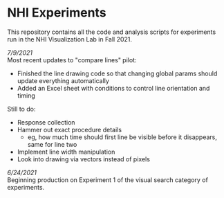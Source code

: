 # NHI Experiments

This repository contains all the code and analysis scripts for experiments run in the NHI Visualization Lab in Fall 2021.  

*7/9/2021*  
Most recent updates to "compare lines" pilot:  

* Finished the line drawing code so that changing global params should update everything automatically  
* Added an Excel sheet with conditions to control line orientation and timing  

Still to do:  

* Response collection  
* Hammer out exact procedure details  
	* eg, how much time should first line be visible before it disappears, same for line two
* Implement line width manipulation  
* Look into drawing via vectors instead of pixels

*6/24/2021*  
Beginning production on Experiment 1 of the visual search category of experiments.